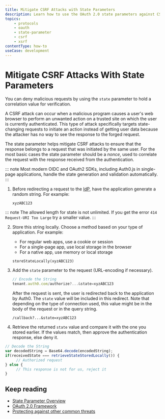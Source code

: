 ```yaml
---
title: Mitigate CSRF Attacks with State Parameters
description: Learn how to use the OAuth 2.0 state parameters against CSRF attacks.
topics:
    - protocols
    - oauth
    - state-parameter
    - csrf
    - xsrf
contentType: how-to
useCase: development
---
```

# Mitigate CSRF Attacks With State Parameters

You can deny malicious requests by using the `state` parameter to hold a correlation value for verification.

A CSRF attack can occur when a malicious program causes a user's web browser to perform an unwanted action on a trusted site on which the user is currently authenticated. This type of attack specifically targets state-changing requests to initiate an action instead of getting user data because the attacker has no way to see the response to the forged request.

The state parameter helps mitigate CSRF attacks to ensure that the response belongs to a request that was initiated by the same user. For the most basic cases the state parameter should be a <dfn data-key="nonce">nonce</dfn>, used to correlate the request with the response received from the authentication. 

::: note
Most modern OIDC and OAuth2 SDKs, including Auth0.js in single-page applications, handle the state generation and validation automatically. 
:::

1. Before redirecting a request to the [IdP](/identityproviders), have the application generate a random string. For example:

   ```text
   xyzABC123
   ```

::: note
The allowed length for state is not unlimited. If you get the error `414 Request-URI Too Large` try a smaller value.
:::

2. Store this string locally. Choose a method based on your type of application. For example:

   * For regular web apps, use a cookie or session
   * For a single-page app, use local storage in the browser
   * For a native app, use memory or local storage

   ```text
   storeStateLocally(xyzABC123)
   ```

3. Add the `state` parameter to the request (URL-encoding if necessary).

   ```js
   // Encode the String
   tenant.auth0.com/authorize?...&state=xyzABC123
   ```

   After the request is sent, the user is redirected back to the application by Auth0. The `state` value will be included in this redirect. Note that depending on the type of connection used, this value might be in the body of the request or in the query string.

   ```text
   /callback?...&state=xyzABC123
   ```

4.  Retrieve the returned `state` value and compare it with the one you stored earlier. If the values match, then approve the authentication response, else deny it.

   ```js
   // Decode the String
   var decodedString = Base64.decode(encodedString);
   if(receivedState === retrieveStateStoredLocally()) {
    	// Authorized request
   } else {
    	// This response is not for us, reject it
   }
   ```

## Keep reading

* [State Parameter Overview](/protocols/oauth2/oauth-state)
* [OAuth 2.0 Framework](/protocols/oauth2)
* [Protecting against other common threats](/security/common-threats)
